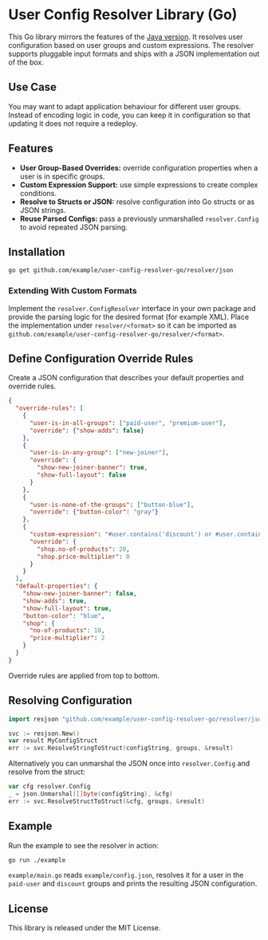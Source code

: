 # User Config Resolver Library (Go)

This Go library mirrors the features of the [Java version](https://github.com/kristo-godari/user-config-resolver-java). It resolves user configuration based on user groups and custom expressions. The resolver supports pluggable input formats and ships with a JSON implementation out of the box.

## Use Case
You may want to adapt application behaviour for different user groups. Instead of encoding logic in code, you can keep it in configuration so that updating it does not require a redeploy.

## Features
- **User Group-Based Overrides:** override configuration properties when a user is in specific groups.
- **Custom Expression Support:** use simple expressions to create complex conditions.
 - **Resolve to Structs or JSON:** resolve configuration into Go structs or as JSON strings.
 - **Reuse Parsed Configs:** pass a previously unmarshalled `resolver.Config` to avoid repeated JSON parsing.

## Installation
```bash
go get github.com/example/user-config-resolver-go/resolver/json
```

### Extending With Custom Formats
Implement the `resolver.ConfigResolver` interface in your own package and provide the parsing logic for the desired format (for example XML). Place the implementation under `resolver/<format>` so it can be imported as `github.com/example/user-config-resolver-go/resolver/<format>`.

## Define Configuration Override Rules
Create a JSON configuration that describes your default properties and override rules.

```json
{
  "override-rules": [
    {
      "user-is-in-all-groups": ["paid-user", "premium-user"],
      "override": {"show-adds": false}
    },
    {
      "user-is-in-any-group": ["new-joiner"],
      "override": {
        "show-new-joiner-banner": true,
        "show-full-layout": false
      }
    },
    {
      "user-is-none-of-the-groups": ["button-blue"],
      "override": {"button-color": "gray"}
    },
    {
      "custom-expression": "#user.contains('discount') or #user.contains('black-friday')",
      "override": {
        "shop.no-of-products": 20,
        "shop.price-multiplier": 0
      }
    }
  ],
  "default-properties": {
    "show-new-joiner-banner": false,
    "show-adds": true,
    "show-full-layout": true,
    "button-color": "blue",
    "shop": {
      "no-of-products": 10,
      "price-multiplier": 2
    }
  }
}
```

Override rules are applied from top to bottom.

## Resolving Configuration
```go
import resjson "github.com/example/user-config-resolver-go/resolver/json"

svc := resjson.New()
var result MyConfigStruct
err := svc.ResolveStringToStruct(configString, groups, &result)
```
Alternatively you can unmarshal the JSON once into `resolver.Config` and resolve from the struct:
```go
var cfg resolver.Config
_ = json.Unmarshal([]byte(configString), &cfg)
err := svc.ResolveStructToStruct(&cfg, groups, &result)
```

## Example
Run the example to see the resolver in action:

```bash
go run ./example
```

`example/main.go` reads `example/config.json`, resolves it for a user in the `paid-user` and `discount` groups and prints the resulting JSON configuration.

## License
This library is released under the MIT License.


